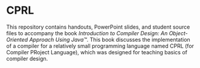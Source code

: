 # CPRL
This repository contains handouts, PowerPoint slides, and student source files to accompany the book *Introduction to Compiler Design: An Object-Oriented Approach Using Java™*.  This book discusses the implementation of a compiler for a relatively small programming language named CPRL (for Compiler PRoject Language), which was designed for teaching basics of compiler design.
